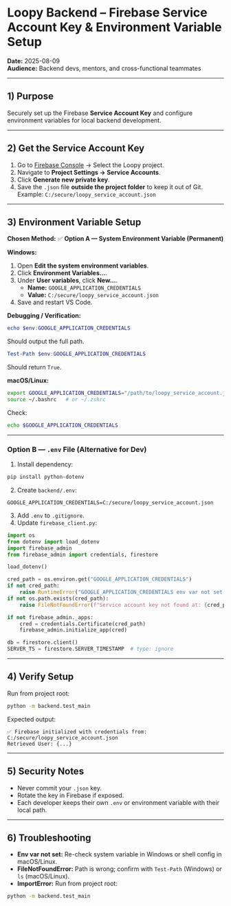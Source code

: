 # Loopy Backend – Firebase Service Account Key & Environment Variable Setup

**Date:** 2025-08-09  
**Audience:** Backend devs, mentors, and cross-functional teammates

---

## 1) Purpose
Securely set up the Firebase **Service Account Key** and configure environment variables for local backend development.

---

## 2) Get the Service Account Key
1. Go to [Firebase Console](https://console.firebase.google.com/) → Select the Loopy project.
2. Navigate to **Project Settings → Service Accounts**.
3. Click **Generate new private key**.
4. Save the `.json` file **outside the project folder** to keep it out of Git. Example: `C:/secure/loopy_service_account.json`

---

## 3) Environment Variable Setup

**Chosen Method:** ✅ **Option A — System Environment Variable (Permanent)**

**Windows:**
1. Open **Edit the system environment variables**.
2. Click **Environment Variables…**.
3. Under **User variables**, click **New…**.
   - **Name:** `GOOGLE_APPLICATION_CREDENTIALS`
   - **Value:** `C:/secure/loopy_service_account.json`
4. Save and restart VS Code.

**Debugging / Verification:**
```powershell
echo $env:GOOGLE_APPLICATION_CREDENTIALS
```
Should output the full path.
```powershell
Test-Path $env:GOOGLE_APPLICATION_CREDENTIALS
```
Should return `True`.

**macOS/Linux:**
```bash
export GOOGLE_APPLICATION_CREDENTIALS="/path/to/loopy_service_account.json"
source ~/.bashrc   # or ~/.zshrc
```
Check:
```bash
echo $GOOGLE_APPLICATION_CREDENTIALS
```

---

### Option B — `.env` File (Alternative for Dev)
1. Install dependency:
```bash
pip install python-dotenv
```
2. Create `backend/.env`:
```env
GOOGLE_APPLICATION_CREDENTIALS=C:/secure/loopy_service_account.json
```
3. Add `.env` to `.gitignore`.
4. Update `firebase_client.py`:
```python
import os
from dotenv import load_dotenv
import firebase_admin
from firebase_admin import credentials, firestore

load_dotenv()

cred_path = os.environ.get("GOOGLE_APPLICATION_CREDENTIALS")
if not cred_path:
    raise RuntimeError("GOOGLE_APPLICATION_CREDENTIALS env var not set.")
if not os.path.exists(cred_path):
    raise FileNotFoundError(f"Service account key not found at: {cred_path}")

if not firebase_admin._apps:
    cred = credentials.Certificate(cred_path)
    firebase_admin.initialize_app(cred)

db = firestore.client()
SERVER_TS = firestore.SERVER_TIMESTAMP  # type: ignore
```

---

## 4) Verify Setup
Run from project root:
```bash
python -m backend.test_main
```
Expected output:
```
✅ Firebase initialized with credentials from: C:/secure/loopy_service_account.json
Retrieved User: {...}
```

---

## 5) Security Notes
- Never commit your `.json` key.
- Rotate the key in Firebase if exposed.
- Each developer keeps their own `.env` or environment variable with their local path.

---

## 6) Troubleshooting
- **Env var not set:** Re-check system variable in Windows or shell config in macOS/Linux.
- **FileNotFoundError:** Path is wrong; confirm with `Test-Path` (Windows) or `ls` (macOS/Linux).
- **ImportError:** Run from project root:
```bash
python -m backend.test_main
```
